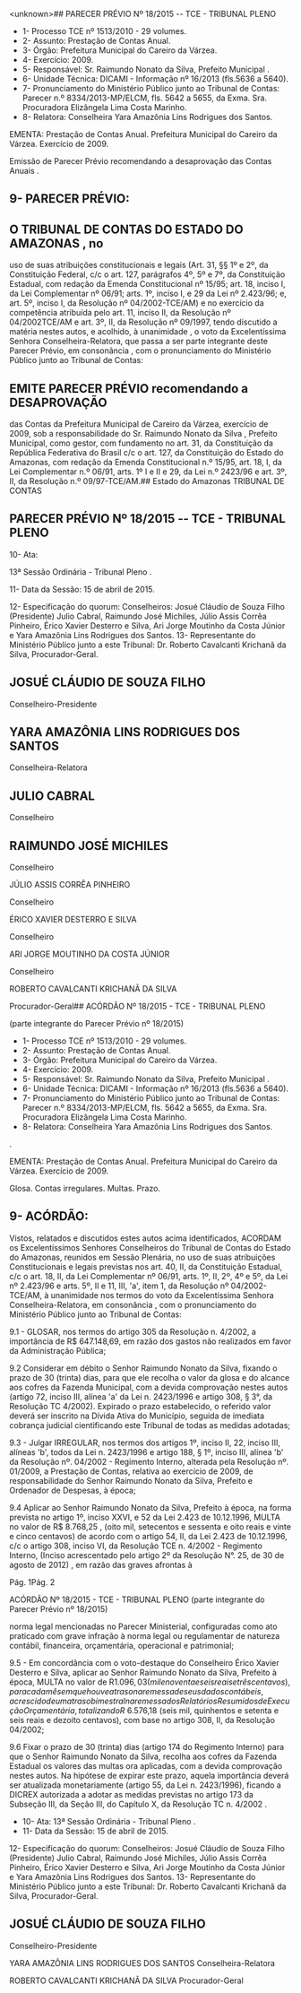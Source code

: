 &lt;unknown&gt;## PARECER PRÉVIO Nº 18/2015 -- TCE - TRIBUNAL PLENO

- 1- Processo TCE nº 1513/2010 - 29 volumes.
- 2- Assunto: Prestação de Contas Anual.
- 3- Órgão: Prefeitura Municipal do Careiro da Várzea.
- 4- Exercício: 2009.
- 5- Responsável: Sr. Raimundo Nonato da Silva, Prefeito Municipal .
- 6- Unidade Técnica: DICAMI - Informação nº 16/2013 (fls.5636 a  5640).
- 7- Pronunciamento do Ministério Público junto ao Tribunal de Contas: Parecer n.º 8334/2013-MP/ELCM,  fls.  5642  a  5655,  da  Exma.  Sra.  Procuradora  Elizângela  Lima Costa Marinho.
- 8- Relatora: Conselheira Yara Amazônia Lins Rodrigues dos Santos.

EMENTA: Prestação de Contas Anual. Prefeitura  Municipal  do  Careiro  da  Várzea. Exercício de 2009.

Emissão de Parecer Prévio recomendando a desaprovação das Contas Anuais .

## 9- PARECER PRÉVIO:

## O TRIBUNAL DE CONTAS DO ESTADO DO AMAZONAS ,  no

uso  de  suas  atribuições  constitucionais  e  legais  (Art.  31,  §§  1º  e  2º,  da  Constituição Federal, c/c o art. 127, parágrafos 4º, 5º e 7º, da Constituição Estadual, com redação da Emenda Constitucional nº 15/95; art. 18, inciso I, da Lei Complementar nº 06/91; arts. 1º, inciso I, e 29 da Lei nº 2.423/96; e, art. 5º, inciso I, da Resolução nº 04/2002-TCE/AM) e no exercício da competência atribuída pelo art. 11, inciso II, da Resolução nº 04/2002TCE/AM e art. 3º, II, da Resolução nº 09/1997, tendo discutido a matéria nestes autos, e acolhido, à unanimidade ,  o  voto  da  Excelentíssima Senhora Conselheira-Relatora, que passa a ser parte integrante deste Parecer Prévio, em consonância , com o pronunciamento do Ministério Público junto ao Tribunal de Contas:

## EMITE PARECER PRÉVIO recomendando a DESAPROVAÇÃO

das  Contas  da  Prefeitura  Municipal  de  Careiro  da  Várzea,  exercício  de  2009,  sob  a responsabilidade  do  Sr. Raimundo  Nonato  da  Silva ,  Prefeito  Municipal,  como  gestor, com fundamento no art. 31, da Constituição da República Federativa do Brasil c/c o art. 127, da Constituição do Estado do Amazonas, com redação da Emenda Constitucional n.º 15/95, art. 18, I, da Lei Complementar n.º 06/91, arts. 1º I e II e 29, da Lei n.º 2423/96 e art. 3º, II, da Resolução n.º 09/97-TCE/AM.## Estado do Amazonas TRIBUNAL DE CONTAS

## PARECER PRÉVIO Nº 18/2015 -- TCE - TRIBUNAL PLENO

10- Ata:

13ª Sessão Ordinária - Tribunal Pleno .

11- Data da Sessão: 15 de abril de 2015.

12- Especificação do quorum: Conselheiros: Josué Cláudio de Souza Filho (Presidente) Julio Cabral, Raimundo José Michiles, Júlio Assis Corrêa Pinheiro, Érico Xavier Desterro e Silva,  Ari  Jorge Moutinho da Costa Júnior e  Yara Amazônia Lins Rodrigues dos Santos. 13- Representante do Ministério Público junto a este Tribunal: Dr. Roberto Cavalcanti Krichanã da Silva, Procurador-Geral.

## JOSUÉ CLÁUDIO DE SOUZA FILHO

Conselheiro-Presidente

## YARA AMAZÔNIA LINS RODRIGUES DOS SANTOS

Conselheira-Relatora

## JULIO CABRAL

Conselheiro

## RAIMUNDO JOSÉ MICHILES

Conselheiro

JÚLIO ASSIS CORRÊA PINHEIRO

Conselheiro

ÉRICO XAVIER DESTERRO E SILVA

Conselheiro

ARI JORGE MOUTINHO DA COSTA JÚNIOR

Conselheiro

ROBERTO CAVALCANTI KRICHANÃ DA SILVA

Procurador-Geral## ACÓRDÃO Nº 18/2015 - TCE - TRIBUNAL PLENO

(parte integrante do Parecer Prévio nº 18/2015)

- 1- Processo TCE nº 1513/2010 - 29 volumes.
- 2- Assunto: Prestação de Contas Anual.
- 3- Órgão: Prefeitura Municipal do Careiro da Várzea.
- 4- Exercício: 2009.
- 5- Responsável: Sr. Raimundo Nonato da Silva, Prefeito Municipal .
- 6- Unidade Técnica: DICAMI - Informação nº 16/2013 (fls.5636 a  5640).
- 7-  Pronunciamento  do Ministério  Público  junto  ao Tribunal  de Contas: Parecer  n.º 8334/2013-MP/ELCM, fls. 5642 a 5655, da Exma. Sra. Procuradora Elizângela Lima Costa Marinho.
- 8- Relatora: Conselheira Yara Amazônia Lins Rodrigues dos Santos.

.

EMENTA: Prestação de  Contas Anual. Prefeitura Municipal do Careiro da Várzea. Exercício de 2009.

Glosa. Contas irregulares. Multas. Prazo.

## 9- ACÓRDÃO:

Vistos, relatados e  discutidos estes autos acima identificados,  ACORDAM os Excelentíssimos  Senhores  Conselheiros  do  Tribunal  de  Contas  do  Estado  do Amazonas,  reunidos  em Sessão  Plenária,  no  uso  de suas  atribuições Constitucionais  e legais  previstas  nos  art.  40,  II, da  Constituição  Estadual,  c/c  o  art.  18,  II,  da Lei Complementar nº 06/91, arts. 1º, II, 2º, 4º e 5º, da Lei nº 2.423/96 e arts. 5º, II e 11, III, 'a', item  1,  da  Resolução  nº  04/2002-TCE/AM, à  unanimidade nos  termos  do  voto  da Excelentíssima Senhora Conselheira-Relatora, em consonância , com o pronunciamento do Ministério Público junto ao Tribunal de Contas:

9.1  -  GLOSAR, nos  termos  do  artigo  305  da  Resolução  n.  4/2002,  a importância  de R$  647.148,69, em  razão  dos  gastos  não  realizados  em  favor  da Administração Pública;

9.2 Considerar em débito o Senhor Raimundo Nonato da Silva, fixando o prazo de 30 (trinta) dias, para que ele recolha o valor da glosa e do alcance aos cofres da Fazenda Municipal, com a devida comprovação nestes autos (artigo 72, inciso III, alínea 'a' da Lei n. 2423/1996 e artigo 308, § 3°, da Resolução TC 4/2002). Expirado o prazo estabelecido, o referido valor deverá ser inscrito na Dívida Ativa do Município, seguida de imediata cobrança judicial cientificando este Tribunal de todas as medidas adotadas;

9.3 - Julgar IRREGULAR, nos termos dos artigos 1º, inciso II, 22, inciso III, alíneas 'b', todos da Lei n. 2423/1996 e artigo 188, § 1º, inciso III, alínea 'b' da Resolução nº.  04/2002  -  Regimento  Interno,  alterada  pela  Resolução  nº.  01/2009,  a  Prestação  de Contas, relativa ao exercício de 2009, de responsabilidade do Senhor Raimundo Nonato da Silva, Prefeito e Ordenador de Despesas, à época;

9.4 Aplicar ao Senhor Raimundo Nonato da Silva, Prefeito à época, na forma  prevista  no  artigo  1º,  inciso  XXVI,  e  52  da  Lei  2.423  de  10.12.1996, MULTA no valor  de  R$  8.768,25 , (oito  mil,  setecentos  e  sessenta  e  oito  reais  e  vinte  e  cinco centavos) de acordo com o artigo 54, II, da Lei 2.423 de 10.12.1996, c/c o artigo 308, inciso VI, da Resolução TCE n. 4/2002 - Regimento Interno, (Inciso acrescentado pelo artigo 2º  da  Resolução N°.  25,  de  30  de  agosto  de  2012) ,  em  razão  das  graves  afrontas  à

Pág. 1Pág. 2

ACÓRDÃO Nº 18/2015 - TCE - TRIBUNAL PLENO (parte integrante do Parecer Prévio nº 18/2015)

norma  legal  mencionadas  no  Parecer  Ministerial,  configuradas  como  ato  praticado com grave infração à norma legal ou regulamentar de natureza contábil, financeira, orçamentária, operacional e patrimonial;

9.5  -  Em  concordância  com  o  voto-destaque  do  Conselheiro  Érico Xavier Desterro e Silva, aplicar ao Senhor Raimundo Nonato da Silva, Prefeito à época, MULTA no valor de R$1.096,03 (mil e noventa e seis reais e três centavos), para cada mês em que houve atraso na remessa de seus dados contábeis, acrescido de um atraso bimestral na remessa dos Relatórios Resumidos de Execução Orçamentária, totalizando R$ 6.576,18 (seis mil, quinhentos e setenta e seis reais e dezoito centavos),  com base no artigo 308, II, da Resolução 04/2002;

9.6 Fixar o prazo de 30 (trinta) dias (artigo 174 do Regimento Interno) para que o Senhor Raimundo Nonato da Silva, recolha aos cofres da Fazenda Estadual os valores das multas ora aplicadas, com a devida comprovação nestes autos. Na hipótese de expirar este prazo, aquela importância deverá ser atualizada monetariamente (artigo 55, da  Lei  n.  2423/1996),  ficando  a  DICREX  autorizada  a  adotar  as  medidas  previstas  no artigo 173 da Subseção III, da Seção III, do Capítulo X, da Resolução TC n. 4/2002 .

- 10- Ata: 13ª Sessão Ordinária - Tribunal Pleno .
- 11- Data da Sessão: 15 de abril de 2015.

12- Especificação do quorum: Conselheiros: Josué Cláudio de Souza Filho (Presidente) Julio Cabral, Raimundo José Michiles, Júlio Assis Corrêa Pinheiro, Érico Xavier Desterro e Silva,  Ari  Jorge  Moutinho da Costa Júnior e  Yara  Amazônia Lins Rodrigues dos Santos. 13- Representante do Ministério Público junto a este Tribunal: Dr. Roberto Cavalcanti Krichanã da Silva, Procurador-Geral.

## JOSUÉ CLÁUDIO DE SOUZA FILHO

Conselheiro-Presidente

YARA AMAZÔNIA LINS RODRIGUES DOS SANTOS Conselheira-Relatora

ROBERTO CAVALCANTI KRICHANÃ DA SILVA Procurador-Geral